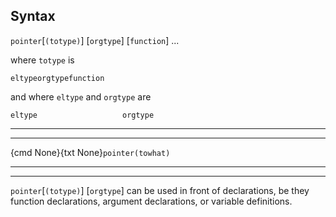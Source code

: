 ## Syntax

`pointer`\[`(totype)`\] \[`orgtype`\] \[`function`\] ...

where `totype` is

`eltypeorgtypefunction`

and where `eltype` and `orgtype` are

`eltype                   orgtype`

------------------------------------------------------------------------

------------------------------------------------------------------------

{cmd None}{txt None}`pointer(towhat)`

------------------------------------------------------------------------

------------------------------------------------------------------------

`pointer`\[`(totype)`\] \[`orgtype`\] can be used in front of
declarations, be they function declarations, argument declarations, or
variable definitions.
